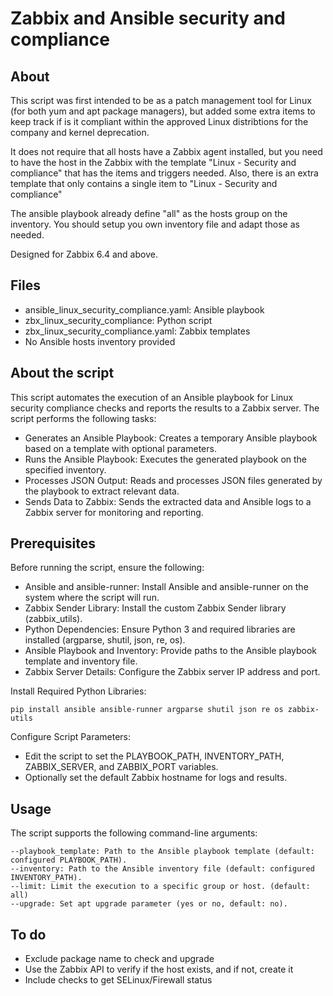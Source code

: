# Zabbix and Ansible security and compliance

## About

This script was first intended to be as a patch management tool for Linux (for both yum and apt package managers), but added some extra items to keep track if is it compliant within the approved Linux distribtions for the company and kernel deprecation. 

It does not require that all hosts have a Zabbix agent installed, but you need to have the host in the Zabbix with the template "Linux - Security and compliance" that has the items and triggers needed. Also, there is an extra template that only contains a single item to "Linux - Security and compliance"

The ansible playbook already define "all" as the hosts group on the inventory. You should setup you own inventory file and adapt those as needed.

Designed for Zabbix 6.4 and above.

## Files

- ansible_linux_security_compliance.yaml: Ansible playbook
- zbx_linux_security_compliance: Python script
- zbx_linux_security_compliance.yaml: Zabbix templates
- No Ansible hosts inventory provided

## About the script

This script automates the execution of an Ansible playbook for Linux security compliance checks and reports the results to a Zabbix server. The script performs the following tasks:

- Generates an Ansible Playbook: Creates a temporary Ansible playbook based on a template with optional parameters.
- Runs the Ansible Playbook: Executes the generated playbook on the specified inventory.
- Processes JSON Output: Reads and processes JSON files generated by the playbook to extract relevant data.
- Sends Data to Zabbix: Sends the extracted data and Ansible logs to a Zabbix server for monitoring and reporting.

## Prerequisites

Before running the script, ensure the following:

- Ansible and ansible-runner: Install Ansible and ansible-runner on the system where the script will run.
- Zabbix Sender Library: Install the custom Zabbix Sender library (zabbix_utils).
- Python Dependencies: Ensure Python 3 and required libraries are installed (argparse, shutil, json, re, os).
- Ansible Playbook and Inventory: Provide paths to the Ansible playbook template and inventory file.
- Zabbix Server Details: Configure the Zabbix server IP address and port.

Install Required Python Libraries:

    pip install ansible ansible-runner argparse shutil json re os zabbix-utils

Configure Script Parameters:

- Edit the script to set the PLAYBOOK_PATH, INVENTORY_PATH, ZABBIX_SERVER, and ZABBIX_PORT variables.
- Optionally set the default Zabbix hostname for logs and results.

## Usage

The script supports the following command-line arguments:

    --playbook_template: Path to the Ansible playbook template (default: configured PLAYBOOK_PATH).
    --inventory: Path to the Ansible inventory file (default: configured INVENTORY_PATH).
    --limit: Limit the execution to a specific group or host. (default: all)
    --upgrade: Set apt upgrade parameter (yes or no, default: no).

## To do

- Exclude package name to check and upgrade
- Use the Zabbix API to verify if the host exists, and if not, create it
- Include checks to get SELinux/Firewall status
